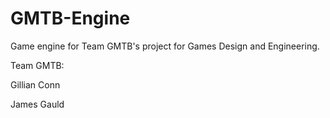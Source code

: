 # GMTB-Engine
Game engine for Team GMTB's project for Games Design and Engineering.



Team GMTB:

Gillian Conn

James Gauld
